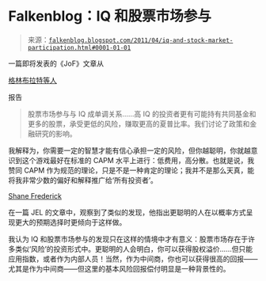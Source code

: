 <!--yml

类别：未分类

日期：2024-05-12 20:57:17

-->

# Falkenblog：IQ 和股票市场参与

> 来源：[`falkenblog.blogspot.com/2011/04/iq-and-stock-market-participation.html#0001-01-01`](http://falkenblog.blogspot.com/2011/04/iq-and-stock-market-participation.html#0001-01-01)

一篇即将发表的《JoF》文章从

[格林布拉特等人](http://www.afajof.org/journal/forth_abstract.asp?ref=681)

报告

> 股票市场参与与 IQ 成单调关系……高 IQ 的投资者更有可能持有共同基金和更多的股票，承受更低的风险，赚取更高的夏普比率。我们讨论了政策和金融研究的影响。

我解释为，你需要一定的智慧才能有信心承担一定的风险，但你越聪明，你就越意识到这个游戏最好在标准的 CAPM 水平上进行：低费用，高分散。也就是说，我赞同 CAPM 作为规范的理论，只是不是一种肯定的理论；我并不是那么天真，能将我非常少数的偏好和解释推广给‘所有投资者’。

[Shane Frederick](http://www.aeaweb.org/articles.php?doi=10.1257/089533005775196732)

在一篇 JEL 的文章中，观察到了类似的发现，他指出更聪明的人在以概率方式呈现更大的预期选择时更倾向于这样做。

我认为 IQ 和股票市场参与的发现只在这样的情境中才有意义：股票市场存在于许多类似‘风险’的投资形式中。更聪明的人会明白，你可以获得股权溢价……但只能应用指数，或者作为内部人员！当然，作为中间商，你也可以获得很高的回报——尤其是作为中间商——但这里的基本风险回报偿付明显是一种背景性的。 
